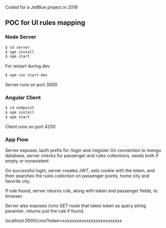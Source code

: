 Coded for a JetBlue project in 2018
## POC for UI rules mapping

### Node Server
```bash
$ cd server
$ npm install
$ npm start
```
For restart during dev
```bash
$ npm run start-dev
```
Server runs on port 3000

### Angular Client
```bash
$ cd endpoint
$ npm install
$ npm start
```
Client runs on port 4200

### App Flow
Server exposes /auth prefix for /login and /register
On connection to mongo database, server checks for passenger and rules collections, seeds both if empty or nonexistent

On successful login, server creates JWT, sets cookie with the token, and then searches the rules collection on passenger points, home city and favorite city.

If rule found, server returns rule, along with token  and passenger fields, to browser.

Server also exposes /cms GET route that takes token as query string paramter, returns just the rule if found.

localhost:3000/cms?token=xxxxxxxxxxxxxxxxxxxxxxxxx
